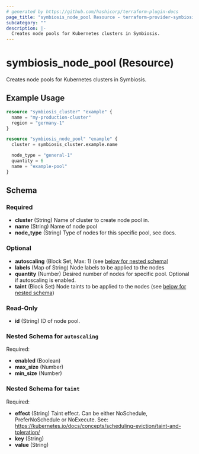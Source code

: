 ```yaml
---
# generated by https://github.com/hashicorp/terraform-plugin-docs
page_title: "symbiosis_node_pool Resource - terraform-provider-symbiosis"
subcategory: ""
description: |-
  Creates node pools for Kubernetes clusters in Symbiosis.
---
```


# symbiosis_node_pool (Resource)

Creates node pools for Kubernetes clusters in Symbiosis.

## Example Usage

```terraform
resource "symbiosis_cluster" "example" {
  name = "my-production-cluster"
  region = "germany-1"
}

resource "symbiosis_node_pool" "example" {
  cluster = symbiosis_cluster.example.name

  node_type = "general-1"
  quantity = 6
  name = "example-pool"
}
```

<!-- schema generated by tfplugindocs -->
## Schema

### Required

- **cluster** (String) Name of cluster to create node pool in.
- **name** (String) Name of node pool
- **node_type** (String) Type of nodes for this specific pool, see docs.

### Optional

- **autoscaling** (Block Set, Max: 1) (see [below for nested schema](#nestedblock--autoscaling))
- **labels** (Map of String) Node labels to be applied to the nodes
- **quantity** (Number) Desired number of nodes for specific pool. Optional if autoscaling is enabled.
- **taint** (Block Set) Node taints to be applied to the nodes (see [below for nested schema](#nestedblock--taint))

### Read-Only

- **id** (String) ID of node pool.

<a id="nestedblock--autoscaling"></a>
### Nested Schema for `autoscaling`

Required:

- **enabled** (Boolean)
- **max_size** (Number)
- **min_size** (Number)


<a id="nestedblock--taint"></a>
### Nested Schema for `taint`

Required:

- **effect** (String) Taint effect. Can be either NoSchedule, PreferNoSchedule or NoExecute. See: https://kubernetes.io/docs/concepts/scheduling-eviction/taint-and-toleration/
- **key** (String)
- **value** (String)


